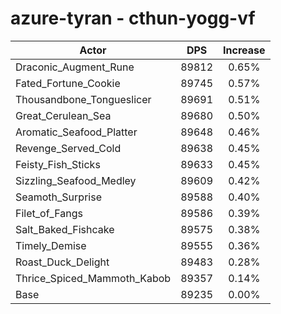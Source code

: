 # azure-tyran - cthun-yogg-vf
| Actor | DPS | Increase |
|---|:---:|:---:|
|Draconic_Augment_Rune|89812|0.65%|
|Fated_Fortune_Cookie|89745|0.57%|
|Thousandbone_Tongueslicer|89691|0.51%|
|Great_Cerulean_Sea|89680|0.50%|
|Aromatic_Seafood_Platter|89648|0.46%|
|Revenge_Served_Cold|89638|0.45%|
|Feisty_Fish_Sticks|89633|0.45%|
|Sizzling_Seafood_Medley|89609|0.42%|
|Seamoth_Surprise|89588|0.40%|
|Filet_of_Fangs|89586|0.39%|
|Salt_Baked_Fishcake|89575|0.38%|
|Timely_Demise|89555|0.36%|
|Roast_Duck_Delight|89483|0.28%|
|Thrice_Spiced_Mammoth_Kabob|89357|0.14%|
|Base|89235|0.00%|
